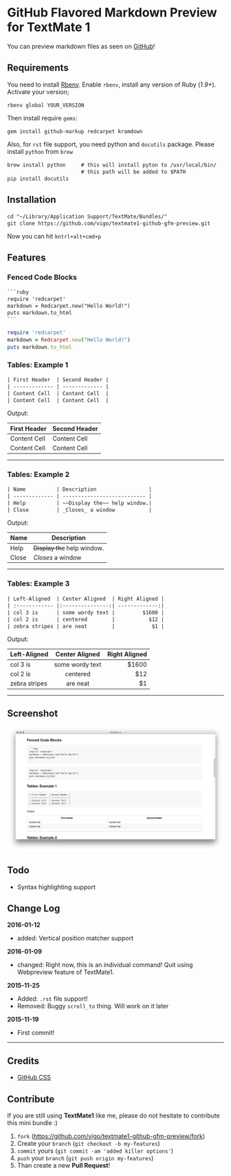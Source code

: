 # GitHub Flavored Markdown Preview for TextMate 1

You can preview markdown files as seen on [GitHub](http://github.com)!

## Requirements

You need to install [Rbenv](https://github.com/sstephenson/rbenv). Enable
`rbenv`, install any version of Ruby (*1.9+*). Activate your version;

    rbenv global YOUR_VERSION

Then install require `gems`:

    gem install github-markup redcarpet kramdown

Also, for `rst` file support, you need python and `docutils` package. Please
install `python` from `brew`

    brew install python     # this will install pyton to /usr/local/bin/
                            # this path will be added to $PATH
    pip install docutils

## Installation

    cd "~/Library/Application Support/TextMate/Bundles/"
    git clone https://github.com/vigo/textmate1-github-gfm-preview.git

Now you can hit `kntrl+alt+cmd+p`

## Features

### Fenced Code Blocks

    ```ruby
    require 'redcarpet'
    markdown = Redcarpet.new("Hello World!")
    puts markdown.to_html
    ```

```ruby
require 'redcarpet'
markdown = Redcarpet.new("Hello World!")
puts markdown.to_html
```

### Tables: Example 1

    | First Header  | Second Header |
    | ------------- | ------------- |
    | Content Cell  | Content Cell  |
    | Content Cell  | Content Cell  |

Output:

| First Header  | Second Header |
| ------------- | ------------- |
| Content Cell  | Content Cell  |
| Content Cell  | Content Cell  |

***

### Tables: Example 2

    | Name          | Description                 |
    | ------------- | --------------------------- |
    | Help          | ~~Display the~~ help window.|
    | Close         | _Closes_ a window           |

Output:

| Name          | Description                 |
| ------------- | --------------------------- |
| Help          | ~~Display the~~ help window.|
| Close         | _Closes_ a window           |

***

### Tables: Example 3

    | Left-Aligned  | Center Aligned  | Right Aligned |
    | :------------ |:---------------:| -------------:|
    | col 3 is      | some wordy text |         $1600 |
    | col 2 is      | centered        |           $12 |
    | zebra stripes | are neat        |            $1 |

Output:

| Left-Aligned  | Center Aligned  | Right Aligned |
| :------------ |:---------------:| -------------:|
| col 3 is      | some wordy text |         $1600 |
| col 2 is      | centered        |           $12 |
| zebra stripes | are neat        |            $1 |

***

## Screenshot

![GFM Preview](https://github.com/vigo/textmate1-github-gfm-preview/raw/master/screenshot.png)

## Todo

* Syntax highlighting support

## Change Log

**2016-01-12**

* added: Vertical position matcher support

**2016-01-09**

* changed: Right now, this is an individual command! Quit using Webpreview
feature of TextMate1.

**2015-11-25**

* Added: `.rst` file support!
* Removed: Buggy `scroll_to` thing. Will work on it later

**2015-11-19**

* First commit!

***

## Credits

* [GitHub CSS](https://github.com/sindresorhus/github-markdown-css)

## Contribute

If you are still using **TextMate1** like me, please do not hesitate to contribute
this mini bundle :)

1. `fork` (https://github.com/vigo/textmate1-github-gfm-preview/fork)
2. Create your `branch` (`git checkout -b my-features`)
3. `commit` yours (`git commit -am 'added killer options'`)
4. `push` your `branch` (`git push origin my-features`)
5. Than create a new **Pull Request**!
